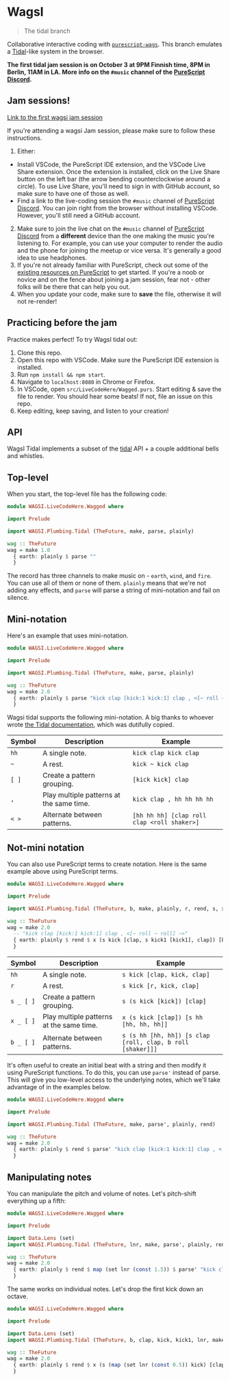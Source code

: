 # WagsI

> The tidal branch

Collaborative interactive coding with [`purescript-wags`](https://github.com/mikesol/purescript-wags). This branch emulates a [Tidal](https://tidalcycles.org/)-like system in the browser.

**The first tidal jam session is on October 3 at 9PM Finnish time, 8PM in Berlin, 11AM in LA. More info on the `#music` channel of the [PureScript Discord](https://purescript.org/chat).**

## Jam sessions!

[Link to the first wagsi jam session](https://twitter.com/stronglynormal/status/1409566300452577286)

If you're attending a wagsi Jam session, please make sure to follow these instructions.

1. Either:
  - Install VSCode, the PureScript IDE extension, and the VSCode Live Share extension. Once the extension is installed, click on the Live Share button on the left bar (the arrow bending counterclockwise around a circle). To use Live Share, you'll need to sign in with GitHub account, so make sure to have one of those as well.
  - Find a link to the live-coding session the `#music` channel of [PureScript Discord](https://purescript.org/chat). You can join right from the browser without installing VSCode. However, you'll still need a GitHub account. 
2. Make sure to join the live chat on the `#music` channel of [PureScript Discord](https://purescript.org/chat) from a **different** device than the one making the music you're listening to. For example, you can use your computer to render the audio and the phone for joining the meetup or vice versa. It's generally a good idea to use headphones.
3. If you're not already familiar with PureScript, check out some of the [existing resources on PureScript](https://leanpub.com/fp-made-easier) to get started. If you're a noob or novice and on the fence about joining a jam session, fear not - other folks will be there that can help you out.
4. When you update your code, make sure to **save** the file, otherwise it will not re-render!

## Practicing before the jam

Practice makes perfect! To try WagsI tidal out:

1. Clone this repo.
2. Open this repo with VSCode. Make sure the PureScript IDE extension is installed.
3. Run `npm install && npm start`.
4. Navigate to `localhost:8080` in Chrome or Firefox.
5. In VSCode, open `src/LiveCodeHere/Wagged.purs`. Start editing & save the file to render. You should hear some beats! If not, file an issue on this repo.
6. Keep editing, keep saving, and listen to your creation!

## API

WagsI Tidal implements a subset of the [tidal](https://tidalcycles.org/) API + a couple additional bells and whistles.

## Top-level

When you start, the top-level file has the following code:

```purescript
module WAGSI.LiveCodeHere.Wagged where

import Prelude

import WAGSI.Plumbing.Tidal (TheFuture, make, parse, plainly)

wag :: TheFuture
wag = make 1.0
  { earth: plainly $ parse ""
  }
```

The record has three channels to make music on - `earth`, `wind`, and `fire`. You can use all of them or none of them. `plainly` means that we're not adding any effects, and `parse` will parse a string of mini-notation and fail on silence.

## Mini-notation

Here's an example that uses mini-notation.

```purescript
module WAGSI.LiveCodeHere.Wagged where

import Prelude

import WAGSI.Plumbing.Tidal (TheFuture, make, parse, plainly)

wag :: TheFuture
wag = make 2.0
  { earth: plainly $ parse "kick clap [kick:1 kick:1] clap , <[~ roll ~ roll] ~>"
  }
```

Wagsi tidal supports the following mini-notation. A big thanks to whoever wrote [the Tidal documentation](http://tidalcycles.org/docs/reference/mini_notation/), which was dutifully copied.

| Symbol | Description                              | Example                                     |
|--------|------------------------------------------|---------------------------------------------|
| `hh`   | A single note.                           | `kick clap kick clap`                       |
| `~`    | A rest.                                  | `kick ~ kick clap`                          |
| `[ ]`  | Create a pattern grouping.               | `[kick kick] clap`                          |
| `,`    | Play multiple patterns at the same time. | `kick clap , hh hh hh hh`                   |
| `< >`  | Alternate between patterns.              | `[hh hh hh] [clap roll clap <roll shaker>]` |

## Not-mini notation

You can also use PureScript terms to create notation. Here is the same example above using PureScript terms.

```purescript
module WAGSI.LiveCodeHere.Wagged where

import Prelude

import WAGSI.Plumbing.Tidal (TheFuture, b, make, plainly, r, rend, s, x, kick, kick1, clap, roll)

wag :: TheFuture
wag = make 2.0
  -- "kick clap [kick:1 kick:1] clap , <[~ roll ~ roll] ~>"
  { earth: plainly $ rend $ x (s kick [clap, s kick1 [kick1], clap]) [b (s r [roll, r, roll]) [r]]
  }
```

| Symbol     | Description                              | Example                                                    |
|------------|------------------------------------------|------------------------------------------------------------|
| `hh`       | A single note.                           | `s kick [clap, kick, clap]`                                |
| `r`        | A rest.                                  | `s kick [r, kick, clap]`                                   |
| `s _ [ ]`  | Create a pattern grouping.               | `s (s kick [kick]) [clap]`                                 |
| `x _ [ ]`  | Play multiple patterns at the same time. | `x (s kick [clap]) [s hh [hh, hh, hh]]`                    |
| `b _ [ ]`  | Alternate between patterns.              | `s (s hh [hh, hh]) [s clap [roll, clap, b roll [shaker]]]` |

It's often useful to create an initial beat with a string and then modify it using PureScript functions. To do this, you can use `parse'` instead of parse. This will give you low-level access to the underlying notes, which we'll take advantage of in the examples below.

```purescript
module WAGSI.LiveCodeHere.Wagged where

import Prelude

import WAGSI.Plumbing.Tidal (TheFuture, make, parse', plainly, rend)

wag :: TheFuture
wag = make 2.0
  { earth: plainly $ rend $ parse' "kick clap [kick:1 kick:1] clap , <[~ roll ~ roll] ~>"
  }
```

## Manipulating notes

You can manipulate the pitch and volume of notes. Let's pitch-shift everything up a fifth:

```purescript
module WAGSI.LiveCodeHere.Wagged where

import Prelude

import Data.Lens (set)
import WAGSI.Plumbing.Tidal (TheFuture, lnr, make, parse', plainly, rend)

wag :: TheFuture
wag = make 2.0
  { earth: plainly $ rend $ map (set lnr (const 1.5)) $ parse' "kick clap [kick:1 kick:1] clap , <[~ roll ~ roll] ~>"
  }
```

The same works on individual notes. Let's drop the first kick down an octave.

```purescript
module WAGSI.LiveCodeHere.Wagged where

import Prelude

import Data.Lens (set)
import WAGSI.Plumbing.Tidal (TheFuture, b, clap, kick, kick1, lnr, make, plainly, r, rend, roll, s, x)

wag :: TheFuture
wag = make 2.0
  { earth: plainly $ rend $ x (s (map (set lnr (const 0.5)) kick) [clap, s kick1 [kick1], clap]) [b (s r [roll, r, roll]) [r]]
  }
```